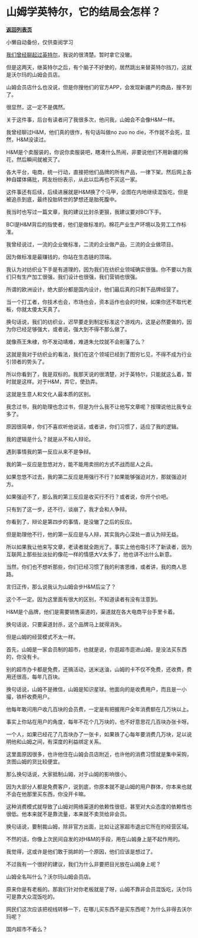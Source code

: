 # 山姆学英特尔，它的结局会怎样？

[**返回列表页**](/gzh/记忆承载3)

小懒自动备份，仅供查阅学习

[我们曾经聊起过英特尔](http://mp.weixin.qq.com/s?__biz=MzU3NDc5Nzc0NQ==&mid=2247510872&idx=1&sn=e63139a344a8ea106bcd7d2931eb4794&chksm=fd2e0986ca598090c68dcc48c73789e03d36919821ab5db114313b4a7fcfa6822bb002404d9c&scene=21#wechat_redirect)，我说的很清楚。暂时拿它没辙。  

  

但是这两天，继英特尔之后，有个脑子不好使的，居然跳出来替英特尔挡刀，这就是沃尔玛的山姆会员店。  

  

山姆会员店什么也没说，但是你搜他们的官方APP，会发现新疆产的商品，搜不到了。  

  

很显然，这一定不是偶然。  

  

关于这件事，后台有读者问了我很多次，他问我，山姆会不会像H&M一样。  

  

我曾经聊过H&M，他们真的很作，有句话叫做no zuo no die，不作就不会死，显然，H&M没读过。  

  

H&M是个卖服装的，你说你卖服装吧，瞎凑什么热闹，非要说他们不用新疆的棉花，然后瞬间就被灭了。  

  

各大平台，电商，统一行动，直接把他们品牌的所有产品，一律下架。然后网上各种自媒体痛批，网友纷纷表示，从此以后再也不买这一家。

  

这件事还有后续，后续进展就是H&M换了个马甲，企图在内地继续混饭吃，但是被追杀到底，最终投胎转世的梦想还是胎死腹中。  

  

我当时也写过一篇文章，我的建议比封杀更狠，我建议要对BCI下手。  

  

BCI是H&M背后的指使者，他们是做标准的。棉花产业生产环境以及劳工工作标准。

  

我曾经说过，一流的企业做标准，二流的企业做产品，三流的企业做项目。

  

因为做标准是最赚钱的，你站在生态链的顶端。  

  

我认为对纺织业下手是有道理的，因为我们在纺织业领域确实很强。你不要以为我们只有生产加工很强，我们设计也很强，我们营销也很强。

  

所谓的欧洲设计，绝大部分都是国内设计，他们最后真的只剩下品牌经营了。

  

当一个打工者，你技术也会，市场也会，资本运作也会的时候，如果你还不取代老板，你就太傻太天真了。  

  

换句话说，我们的纺织业，迟早要走到制定标准这个游戏内，这是必然要做的，因为你已经足够强大，或者说，强大到不得不那么做了。  

  

就像燕王朱棣，你不发动靖难，难道朱允炆就不会削藩了么？

  

这就是我对于纺织业的看法，我们在这个领域已经到了图穷匕见，不得不成为行业引领者的势头了。  

  

所以你看到了，我是双标的。我那天说的很清楚，对于英特尔，只能就这么着，暂时就是这样。对于H&M，弄它，使劲弄。

  

这就是生意人和文化人最本质的区别。  

  

我念过书，我的助理也念过书，但是为什么我不让他写文章呢？按理说他比我专业多了。  

  

原因很简单，你们不喜欢听他说话，或者讲，你们习惯了，适应了我的逻辑。

  

我的逻辑是什么？就是从不和人辩论。

  

遇到事情我的第一反应从来不是争辩。  

  

我的第一反应是忽悠对方，能不能用卖拐的方式不战而屈人之兵。

  

如果忽悠不过去，我的第二反应是用强行不行？如果能够强迫对方，那就强迫对方。

  

如果强迫不了，那么我的第三反应是收买行不行？或者说，你开个价吧。

  

只有到了这一步，还不行，谈崩了，我才会和人争辩。

  

你看到了，辩论是第四步的事情，是没辙了之后的反应。  

  

但是助理他不行，他的第一反应是与人辩，其实我内心深处一直认为辩无益。

  

所以如果我让他来写文章，老读者就全跑光了。事实上他也吸引不了新读者，因为互联网上那些扯淡扯的像花一样的情感大V太多了，他也讲不出什么新意。

  

当然，你们也不想听那些，你们已经习惯了我的利害思维，或者讲，我的商人思路。  

  

言归正传，那么说我认为山姆会步H&M后尘了？

  

这个不一定。因为这里面有很大的区别，不知道读者有没有注意到。

  

H&M是个品牌，他们是需要销售渠道的，渠道就在各大电商平台手里卡着。

  

换句话说，只要渠道封杀，这个品牌马上就得消失。

  

但是山姆的经营模式不太一样。  

  

首先，山姆是一家会员制的超市，也就是说，你逛超市逛进山姆，是没法买东西的，你没有卡。

  

别的超市办卡都是免费，还搞活动，送米送油，山姆的卡不仅不免费，还收费，费用还很高，每年几百块。

  

换句话说，山姆不是微信，山姆是知识星球。他面向的是收费用户，而且是一小撮，铁杆收费用户。  

  

他每年敢问用户收几百块的会员费，一定是有把握用户全年消费额在几万块以上。

  

事实上你站在用户的角度，每年不花个几万块的，也不好意思花几百块办张卡呀。

  

一个人，如果已经花了几百块办了一张卡，如果铁了心每年要消费几万块，足以说明他和山姆之间，有深度的利益绑定关系。  

  

这里面原因很多，也许他住在山姆会员店附近，也许他的消费习惯就是集中采购，贪图山姆的货比较便宜。

  

那么换句话说，大家抵制山姆，对于山姆的影响很小。  

  

因为大部分人都是免费客户，说到底，你原本就不是山姆的用户群体，你本来也就不会在他那里买东西，你没开卡嘛。  

  

这种消费模式就导致了山姆对网络渠道的依赖性很低，甚至对大众态度的依赖性也很低。他本来就不是靠流量，本来就不卖货给非会员。

  

换句话说，要制裁山姆，除非官方出面，比如让这家超市退出它所在的经营区域。

  

不然的话，你像上次民间自发的对H&M的手段，用在山姆身上是不起作用的。  

  

我觉得，这或许是他们敢于挑衅的一个原因，他们应该是想过了。

  

不过我有一个很好的建议，我们为什么非要把目光放在山姆身上呢？  

  

山姆全名叫什么？沃尔玛山姆会员店。

  

原来你是有老板的。那我们针对你老板就是了呀，山姆不靠非会员混饭吃，沃尔玛可是靠大众混饭吃的。  

  

网民们这次应该把视线转移一下，在哪儿买东西不是买东西呢？为什么非得去沃尔玛呢？  

  

国内超市不香么？

